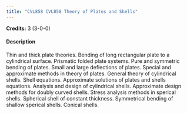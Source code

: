 ```yaml
---
title: "CVL858 CVL858 Theory of Plates and Shells"
---
```

**Credits:** 3 (3-0-0)

#### Description
Thin and thick plate theories. Bending of long rectangular plate to a cylindrical surface. Prismatic folded plate systems. Pure and symmetric bending of plates. Small and large deflections of plates. Special and approximate methods in theory of plates. General theory of cylindrical shells. Shell equations. Approximate solutions of plates and shells equations. Analysis and design of cylindrical shells. Approximate design methods for doubly curved shells. Stress analysis methods in sperical shells. Spherical shell of constant thickness. Symmetrical bending of shallow sperical shells. Conical shells.